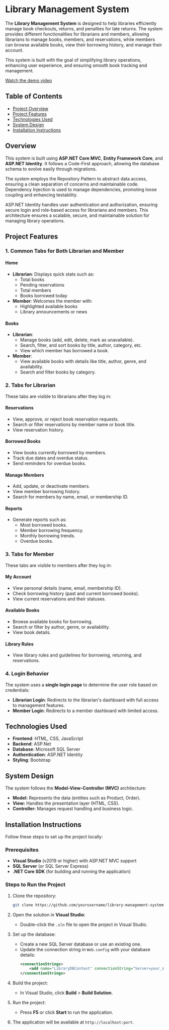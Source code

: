 # Library Management System

The **Library Management System** is designed to help libraries efficiently manage book checkouts, returns, and penalties for late returns. The system provides different functionalities for librarians and members, allowing librarians to manage books, members, and reservations, while members can browse available books, view their borrowing history, and manage their account.

This system is built with the goal of simplifying library operations, enhancing user experience, and ensuring smooth book tracking and management.

[Watch the demo video](https://youtu.be/LIz7pvUHpk)


## Table of Contents

- [Project Overview](#project-overview)
- [Project Features](#project-features)
- [Technologies Used](#technologies-used)
- [System Design](#system-design)
- [Installation Instructions](#installation-instructions)


## Overview

This system is built using **ASP.NET Core MVC**, **Entity Framework Core**, and **ASP.NET Identity**. It follows a Code-First approach, allowing the database schema to evolve easily through migrations.

The system employs the Repository Pattern to abstract data access, ensuring a clean separation of concerns and maintainable code. Dependency Injection is used to manage dependencies, promoting loose coupling and enhancing testability.

ASP.NET Identity handles user authentication and authorization, ensuring secure login and role-based access for librarians and members. This architecture ensures a scalable, secure, and maintainable solution for managing library operations.


## Project Features

### 1. Common Tabs for Both Librarian and Member

#### **Home**
- **Librarian**: Displays quick stats such as:
  - Total books
  - Pending reservations
  - Total members
  - Books borrowed today
- **Member**: Welcomes the member with:
  - Highlighted available books
  - Library announcements or news

#### **Books**
- **Librarian**: 
  - Manage books (add, edit, delete, mark as unavailable).
  - Search, filter, and sort books by title, author, category, etc.
  - View which member has borrowed a book.
- **Member**:
  - View available books with details like title, author, genre, and availability.
  - Search and filter books by category.

### 2. Tabs for Librarian

These tabs are visible to librarians after they log in:

#### **Reservations**
- View, approve, or reject book reservation requests.
- Search or filter reservations by member name or book title.
- View reservation history.

#### **Borrowed Books**
- View books currently borrowed by members.
- Track due dates and overdue status.
- Send reminders for overdue books.

#### **Manage Members**
- Add, update, or deactivate members.
- View member borrowing history.
- Search for members by name, email, or membership ID.

#### **Reports**
- Generate reports such as:
  - Most borrowed books.
  - Member borrowing frequency.
  - Monthly borrowing trends.
  - Overdue books.

### 3. Tabs for Member

These tabs are visible to members after they log in:

#### **My Account**
- View personal details (name, email, membership ID).
- Check borrowing history (past and current borrowed books).
- View current reservations and their statuses.

#### **Available Books**
- Browse available books for borrowing.
- Search or filter by author, genre, or availability.
- View book details.

#### **Library Rules**
- View library rules and guidelines for borrowing, returning, and reservations.

### 4. Login Behavior

The system uses a **single login page** to determine the user role based on credentials:

- **Librarian Login**: Redirects to the librarian's dashboard with full access to management features.
- **Member Login**: Redirects to a member dashboard with limited access.


## Technologies Used

- **Frontend**: HTML, CSS, JavaScript 
- **Backend**: ASP.Net 
- **Database**: Microsoft SQL Server
- **Authentication**: ASP.NET Identity
- **Styling**: Bootstrap


## System Design
The system follows the **Model-View-Controller (MVC)** architecture:
- **Model:** Represents the data (entities such as Product, Order).
- **View:** Handles the presentation layer (HTML, CSS).
- **Controller:** Manages request handling and business logic.


## Installation Instructions

Follow these steps to set up the project locally:

### Prerequisites

- **Visual Studio** (v2019 or higher) with ASP.NET MVC support
- **SQL Server** (or SQL Server Express)
- **.NET Core SDK** (for building and running the application)

### Steps to Run the Project

1. Clone the repository:
   ```bash
   git clone https://github.com/yourusername/library-management-system.git
   ```

2. Open the solution in **Visual Studio**:
   - Double-click the `.sln` file to open the project in Visual Studio.

3. Set up the database:
   - Create a new SQL Server database or use an existing one.
   - Update the connection string in `Web.config` with your database details:
     ```xml
     <connectionStrings>
         <add name="LibraryDBContext" connectionString="Server=your_server;Database=LibraryDB;Trusted_Connection=True;" providerName="System.Data.SqlClient" />
     </connectionStrings>
     ```

4. Build the project:
   - In Visual Studio, click **Build** > **Build Solution**.

5. Run the project:
   - Press **F5** or click **Start** to run the application.

6. The application will be available at `http://localhost:port`.
